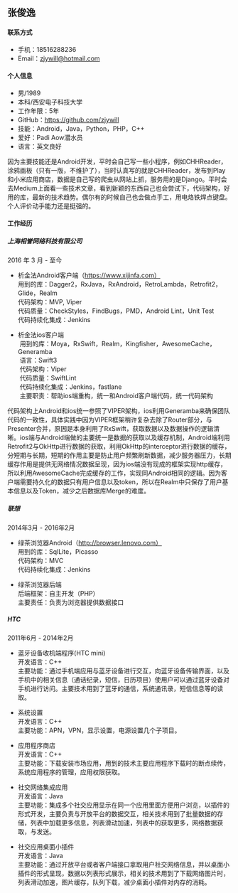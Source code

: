 张俊逸
--------------------------

#### 联系方式
- 手机：18516288236
- Email：zjywill@hotmail.com  

#### 个人信息
- 男/1989
- 本科/西安电子科技大学
- 工作年限：5年
- GitHub：https://github.com/zjywill  
- 技能：Android，Java，Python，PHP，C++
- 爱好：Padi Aow潜水员
- 语言：英文良好  

因为主要技能还是Android开发，平时会自己写一些小程序，例如CHHReader，涂鸦画板（只有一版，不维护了），当时认真写的就是CHHReader，发布到Play和小米应用商店，数据是自己写的爬虫从网站上抓，服务用的是Django。平时会去Medium上面看一些技术文章，看到新颖的东西自己也会尝试下，代码架构，好用的库，最新的技术趋势。偶尔有的时候自己也会做点手工，用电烙铁焊点键盘。个人评价动手能力还是挺强的。

#### 工作经历

##### 上海相誉网络科技有限公司

2016 年 3 月 - 至今

- 析金法Android客户端（https://www.xijinfa.com）  
  用到的库：Dagger2，RxJava，RxAndroid，RetroLambda，Retrofit2，Glide，Realm  
  代码架构：MVP, Viper  
  代码质量：CheckStyles，FindBugs，PMD，Android Lint，Unit Test  
  代码持续化集成：Jenkins  
  
- 析金法ios客户端  
  用到的库：Moya，RxSwift，Realm，Kingfisher，AwesomeCache，Generamba  
  语言：Swift3  
  代码架构：Viper  
  代码质量：SwiftLint  
  代码持续化集成：Jenkins，fastlane  
  主要职责：帮助ios端重构，统一和Android客户端代码，统一代码架构  
  
代码架构上Android和ios统一参照了VIPER架构，ios利用Generamba来确保团队代码的一致性，具体实践中因为VIPER框架稍许复杂去除了Router部分，与Presenter合并，原因是本身利用了RxSwift，获取数据以及数据操作的逻辑清晰。ios端与Android端做的主要统一是数据的获取以及缓存机制，Android端利用Retrofit2与OkHttp进行数据的获取，利用OkHttp的interceptor进行数据的缓存，分短期与长期，短期的作用主要是防止用户频繁刷新数据，减少服务器压力，长期缓存作用是提供无网络情况数据呈现，因为ios端没有现成的框架实现http缓存，所以利用AwesomeCache完成缓存的工作，实现同Android相同的逻辑。因为客户端需要持久化的数据只有用户信息以及token，所以在Realm中只保存了用户基本信息以及Token，减少之后数据库Merge的难度。
 
##### 联想

2014年3月 - 2016年2月

- 绿茶浏览器Android（http://browser.lenovo.com）  
  用到的库：SqlLite，Picasso  
  代码架构：MVC   
  代码持续化集成：Jenkins  
  
- 绿茶浏览器后端  
  后端框架：自主开发（PHP）  
  主要责任：负责为浏览器提供数据接口
  
##### HTC

2011年6月 - 2014年2月

- 蓝牙设备收机端程序(HTC mini)  
  开发语言：C++  
  主要功能：通过手机端应用与蓝牙设备进行交互，向蓝牙设备传输界面，以及手机中的相关信息（通话纪录，短信，日历项目）使用户可以通过蓝牙设备对手机进行访问。主要技术用到了蓝牙的通信，系统通讯录，短信信息等的读取。  
  
- 系统设置  
  开发语言：C++  
  主要功能：APN，VPN，显示设置，电源设置几个子项目。  
  
- 应用程序商店  
  开发语言：C++  
  主要功能：下载安装市场应用，用到的技术主要应用程序下载时的断点续传，系统应用程序的管理，应用权限获取。  
  
- 社交网络集成应用  
  开发语言：Java  
  主要功能：集成多个社交应用显示在同一个应用里面方便用户浏览，以插件的形式开发，主要负责与开放平台的数据交互，相关技术用到了批量数据的存储，列表中加载更多信息，列表滑动加速，列表中的获取更多，网络数据获取，与发送。 
  
- 社交应用桌面小插件  
  开发语言：Java  
  主要功能：通过开放平台或者客户端接口拿取用户社交网络信息，并以桌面小插件的形式呈现，数据以列表形式展示，相关的技术用到了下载网络图片时，列表滑动加速，图片缓存，队列下载，减少桌面小插件对内存的消耗。
